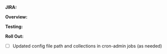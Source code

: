 **JIRA:**

**Overview:**

**Testing:**

**Roll Out:**

- [ ] Updated config file path and collections in cron-admin jobs (as needed)

